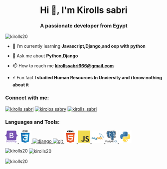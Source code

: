 <h1 align="center">Hi 👋, I'm Kirolls sabri</h1>
<h3 align="center">A passionate developer from Egypt</h3>

<p align="left"> <img src="https://komarev.com/ghpvc/?username=kirolls20&label=Profile%20views&color=0e75b6&style=flat" alt="kirolls20" /> </p>

- 🌱 I’m currently learning **Javascript,Django,and oop with python**

- 💬 Ask me about **Python,Django**

- 📫 How to reach me **kirollssabri666@gmail.com**

- ⚡ Fun fact **I studied Human Resources In Unviersity and i know nothing about it**

<h3 align="left">Connect with me:</h3>
<p align="left">
<a href="https://linkedin.com/in/kirolls sabri" target="blank"><img align="center" src="https://raw.githubusercontent.com/rahuldkjain/github-profile-readme-generator/master/src/images/icons/Social/linked-in-alt.svg" alt="kirolls sabri" height="30" width="40" /></a>
<a href="https://fb.com/kirolos sabry" target="blank"><img align="center" src="https://raw.githubusercontent.com/rahuldkjain/github-profile-readme-generator/master/src/images/icons/Social/facebook.svg" alt="kirolos sabry" height="30" width="40" /></a>
<a href="https://instagram.com/kirolls_sabri" target="blank"><img align="center" src="https://raw.githubusercontent.com/rahuldkjain/github-profile-readme-generator/master/src/images/icons/Social/instagram.svg" alt="kirolls_sabri" height="30" width="40" /></a>
</p>

<h3 align="left">Languages and Tools:</h3>
<p align="left"> <a href="https://getbootstrap.com" target="_blank" rel="noreferrer"> <img src="https://raw.githubusercontent.com/devicons/devicon/master/icons/bootstrap/bootstrap-plain-wordmark.svg" alt="bootstrap" width="40" height="40"/> </a> <a href="https://www.w3schools.com/css/" target="_blank" rel="noreferrer"> <img src="https://raw.githubusercontent.com/devicons/devicon/master/icons/css3/css3-original-wordmark.svg" alt="css3" width="40" height="40"/> </a> <a href="https://www.djangoproject.com/" target="_blank" rel="noreferrer"> <img src="https://cdn.worldvectorlogo.com/logos/django.svg" alt="django" width="40" height="40"/> </a> <a href="https://git-scm.com/" target="_blank" rel="noreferrer"> <img src="https://www.vectorlogo.zone/logos/git-scm/git-scm-icon.svg" alt="git" width="40" height="40"/> </a> <a href="https://www.w3.org/html/" target="_blank" rel="noreferrer"> <img src="https://raw.githubusercontent.com/devicons/devicon/master/icons/html5/html5-original-wordmark.svg" alt="html5" width="40" height="40"/> </a> <a href="https://developer.mozilla.org/en-US/docs/Web/JavaScript" target="_blank" rel="noreferrer"> <img src="https://raw.githubusercontent.com/devicons/devicon/master/icons/javascript/javascript-original.svg" alt="javascript" width="40" height="40"/> </a> <a href="https://www.mysql.com/" target="_blank" rel="noreferrer"> <img src="https://raw.githubusercontent.com/devicons/devicon/master/icons/mysql/mysql-original-wordmark.svg" alt="mysql" width="40" height="40"/> </a> <a href="https://www.postgresql.org" target="_blank" rel="noreferrer"> <img src="https://raw.githubusercontent.com/devicons/devicon/master/icons/postgresql/postgresql-original-wordmark.svg" alt="postgresql" width="40" height="40"/> </a> <a href="https://www.python.org" target="_blank" rel="noreferrer"> <img src="https://raw.githubusercontent.com/devicons/devicon/master/icons/python/python-original.svg" alt="python" width="40" height="40"/> </a> </p>

<p><img align="left" src="https://github-readme-stats.vercel.app/api/top-langs?username=kirolls20&show_icons=true&locale=en&layout=compact" alt="kirolls20" /></p>

<p>&nbsp;<img align="center" src="https://github-readme-stats.vercel.app/api?username=kirolls20&show_icons=true&locale=en" alt="kirolls20" /></p>

<p><img align="center" src="https://github-readme-streak-stats.herokuapp.com/?user=kirolls20&" alt="kirolls20" /></p>

